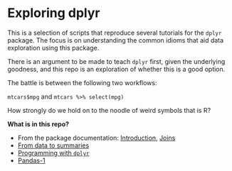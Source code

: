 # Exploring dplyr

This is a selection of scripts that reproduce several tutorials for the `dplyr` package. The focus is on understanding the common idioms that aid data exploration using this package.

There is an argument to be made to teach `dplyr` first, given the underlying goodness, and this repo is an exploration of whether this is a good option.

The battle is between the following two workflows:

`mtcars$mpg` and `mtcars %>% select(mpg)`

How strongly do we hold on to the noodle of weird symbols that is R? 

**What is in this repo?**

- From the package documentation: [Introduction](Introduction.md), [Joins](Understanding-Joins.md)
- [From data to summaries](Summarizing.md)
- [Programming with `dplyr`](Programming.md)
- [Pandas-1](Exploring-Modern-Pandas-1.ipynb)